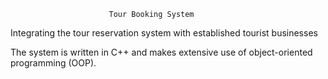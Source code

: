                           Tour Booking System

Integrating the tour reservation system with established tourist businesses

The system is written in C++ and makes extensive use of object-oriented programming (OOP).





